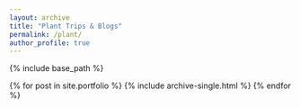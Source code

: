 ```yaml
---
layout: archive
title: "Plant Trips & Blogs"
permalink: /plant/
author_profile: true
---
```



{% include base_path %}


{% for post in site.portfolio %}
  {% include archive-single.html %}
{% endfor %}
